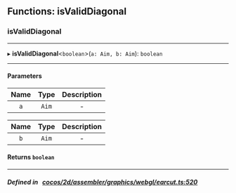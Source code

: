 ## Functions: isValidDiagonal

### isValidDiagonal


___
▸ **isValidDiagonal**<`boolean`\>(`a: Aim, b: Aim`): `boolean`
___


#### Parameters

| Name | Type | Description |
| :------: | :------: | :------: |
| `a` | `Aim` | - |

| Name | Type | Description |
| :------: | :------: | :------: |
| `b` | `Aim` | - |


#### Returns `boolean` 
___


##### Defined in &nbsp;   [cocos/2d/assembler/graphics/webgl/earcut.ts:520](https://github.com/cocos-creator/engine/blob/c7bf6b8a9/cocos/2d/assembler/graphics/webgl/earcut.ts#L520)&nbsp;
